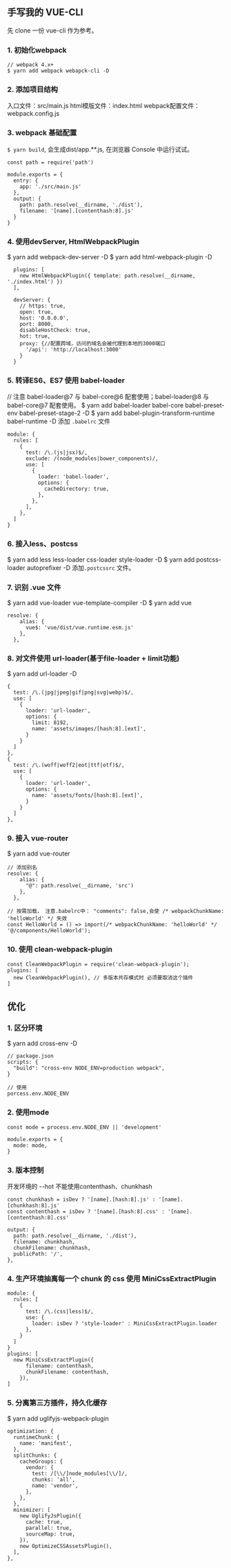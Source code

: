 ## 手写我的 VUE-CLI
先 clone 一份 vue-cli 作为参考。
### 1. 初始化webpack
```
// webpack 4.x+
$ yarn add webpack webapck-cli -D
```
### 2. 添加项目结构
入口文件：src/main.js
html模版文件：index.html
webpack配置文件： webpack.config.js
### 3. webpack 基础配置
```$ yarn build```, 会生成dist/app.**.js, 在浏览器 Console 中运行试试。
```
const path = require('path')

module.exports = {
  entry: {
    app: './src/main.js'
  },
  output: {
    path: path.resolve(__dirname, './dist'),
    filename: '[name].[contenthash:8].js'
  }
}
```
### 4. 使用devServer, HtmlWebpackPlugin
$ yarn add webpack-dev-server -D
$ yarn add html-webpack-plugin -D
```
  plugins: [
    new HtmlWebpackPlugin({ template: path.resolve(__dirname, './index.html') })
  ],

  devServer: {
    // https: true,
    open: true,
    host: '0.0.0.0',
    port: 8000,
    disableHostCheck: true,
    hot: true,
    proxy: {//配置跨域，访问的域名会被代理到本地的3000端口
      '/api': 'http://localhost:3000'
    }
  }
```
### 5. 转译ES6、ES7 使用 babel-loader
// 注意 babel-loader@7 与 babel-core@6 配套使用；babel-loader@8 与 babel-core@7 配套使用。
$ yarn add babel-loader babel-core babel-preset-env babel-preset-stage-2 -D
$ yarn add babel-plugin-transform-runtime babel-runtime -D
添加 ```.babelrc``` 文件
```
module: {
  rules: [
    {
      test: /\.(js|jsx)$/,
      exclude: /(node_modules|bower_components)/,
      use: [
        {
          loader: 'babel-loader',
          options: {
            cacheDirectory: true,
          },
        },
      ],
    },
  ]
}
```
### 6. 接入less、postcss
$ yarn add less less-loader css-loader style-loader -D
$ yarn add postcss-loader autoprefixer -D
添加```.postcssrc``` 文件。

### 7. 识别 .vue 文件
$ yarn add vue-loader vue-template-compiler -D
$ yarn add vue
```
resolve: {
    alias: {
      vue$: 'vue/dist/vue.runtime.esm.js'
    },
  },
```
### 8. 对文件使用 url-loader(基于file-loader + limit功能)
$ yarn add url-loader -D
```
{
  test: /\.(jpg|jpeg|gif|png|svg|webp)$/,
  use: [
    {
      loader: 'url-loader',
      options: {
        limit: 8192,
        name: 'assets/images/[hash:8].[ext]',
      }
    }
  ]
},
{
  test: /\.(woff|woff2|eot|ttf|otf)$/,
  use: [
    {
      loader: 'url-loader',
      options: {
        name: 'assets/fonts/[hash:8].[ext]',
      }
    }
  ]
},
```
### 9. 接入 vue-router
$ yarn add vue-router
```
// 添加别名
resolve: {
    alias: {
      "@": path.resolve(__dirname, 'src')
    },
  },

// 按需加载， 注意.babelrc中： "comments": false,会使 /* webpackChunkName: 'helloWorld' */ 失效
const HelloWorld = () => import(/* webpackChunkName: 'helloWorld' */ '@/components/HelloWorld');
```
### 10. 使用 clean-webpack-plugin
```
const CleanWebpackPlugin = require('clean-webpack-plugin');
plugins: [
  new CleanWebpackPlugin(), // 多版本共存模式时 必须要取消这个插件
]
```

## 优化
### 1. 区分环境
$ yarn add cross-env -D
```
// package.json
scripts: {
  "build": "cross-env NODE_ENV=production webpack",
}

// 使用
porcess.env.NODE_ENV
```
### 2. 使用mode
```
const mode = process.env.NODE_ENV || 'development'

module.exports = {
  mode: mode,
}
```
### 3. 版本控制
开发环境的 --hot 不能使用contenthash、chunkhash
```
const chunkhash = isDev ? '[name].[hash:8].js' : '[name].[chunkhash:8].js'
const contenthash = isDev ? '[name].[hash:8].css' : '[name].[contenthash:8].css'

output: {
  path: path.resolve(__dirname, './dist'),
  filename: chunkhash,
  chunkFilename: chunkhash,
  publicPath: '/',
},
```

### 4. 生产环境抽离每一个 chunk 的 css 使用 MiniCssExtractPlugin
```
module: {
  rules: [
    {
      test: /\.(css|less)$/,
      use: {
        loader: isDev ? 'style-loader' : MiniCssExtractPlugin.loader
      },
    }
  ]
}
plugins: [
  new MiniCssExtractPlugin({
      filename: contenthash,
      chunkFilename: contenthash,
    }),
]
```
### 5. 分离第三方插件，持久化缓存
$ yarn add uglifyjs-webpack-plugin 
```
optimization: {
  runtimeChunk: {
    name: 'manifest',
  },
  splitChunks: {
    cacheGroups: {
      vendor: {
        test: /[\\/]node_modules[\\/]/,
        chunks: 'all',
        name: 'vendor',
      },
    },
  },
  minimizer: [
    new UglifyJsPlugin({
      cache: true,
      parallel: true,
      sourceMap: true,
    }),
    new OptimizeCSSAssetsPlugin(),
  ],
},
```
